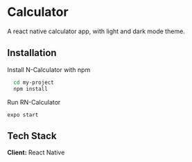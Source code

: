 
# Calculator

A react native calculator app, with light and dark mode theme.




## Installation

Install N-Calculator with npm

```bash
  cd my-project
  npm install 
```
Run RN-Calculator

```
expo start

```
    
## Tech Stack

**Client:** React Native

